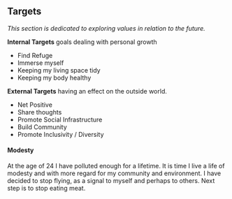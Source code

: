 ## Targets

*This section is dedicated to exploring values in relation to the future.*

**Internal Targets** goals dealing with personal growth

- Find Refuge
- Immerse myself
- Keeping my living space tidy
- Keeping my body healthy

**External Targets** having an effect on the outside world.

- Net Positive
- Share thoughts
- Promote Social Infrastructure
- Build Community
- Promote Inclusivity / Diversity

#### Modesty

At the age of 24 I have polluted enough for a lifetime. It is time I live a life of modesty and with more regard for my community and environment. I have decided to stop flying, as a signal to myself and perhaps to others. Next step is to stop eating meat.
